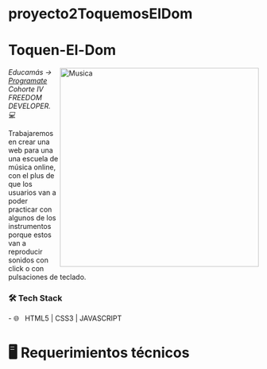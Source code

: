 # proyecto2ToquemosElDom

<h1>Toquen-El-Dom</h1>

<img src="https://www.pngmart.com/files/3/Music-PNG-Photos.png" min-width="400px" max-width="400px" width="400px" align="right" alt="Musica">
<p><em> Educamás -> <a href="https://educamas.com.co/">Programate</a> Cohorte IV FREEDOM DEVELOPER. 💻 </br>
</em></p>

Trabajaremos en crear una web para una una escuela de música online, con el plus de que los usuarios van a poder practicar con algunos de los instrumentos porque estos van a reproducir sonidos con click o con pulsaciones de teclado.

<h3>🛠 Tech Stack </h3>
- 🌐 &nbsp; HTML5 | CSS3 | JAVASCRIPT
<h1> 🖥 Requerimientos técnicos </h1>
